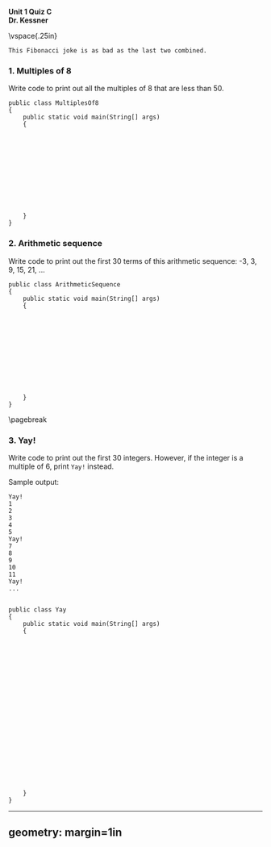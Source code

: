 __Unit 1 Quiz C__  
__Dr. Kessner__  


\vspace{.25in}


```
This Fibonacci joke is as bad as the last two combined.
```

### 1. Multiples of 8

Write code to print out all the multiples of 8 that are less than 50.

```
public class MultiplesOf8
{
    public static void main(String[] args)
    {












    }
}
```

### 2. Arithmetic sequence

Write code to print out the first 30 terms of this arithmetic sequence:
-3, 3, 9, 15, 21, ...


```
public class ArithmeticSequence
{
    public static void main(String[] args)
    {












    }
}
```


\pagebreak

### 3. Yay!

Write code to print out the first 30 integers.  However, if the integer is a
multiple of 6, print `Yay!` instead.

Sample output:
```
Yay!
1
2
3
4
5
Yay!
7
8
9
10
11
Yay!
...


public class Yay
{
    public static void main(String[] args)
    {






















    }
}
```


---
geometry: margin=1in
---


